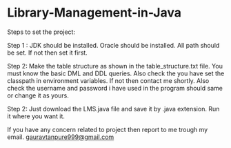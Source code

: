 # Library-Management-in-Java

Steps to set the project:

Step 1 :
  JDK should be installed.
  Oracle should be installed.
  All path should be set. If not then set it first.

Step 2: 
  Make the table structure as shown in the table_structure.txt file.
  You must know the basic DML and DDL queries.
  Also check the you have set the classpath in environment variables. If not then contact me shortly.
  Also check the username and password i have used in the program should same or change it as yours.

Step 2:
  Just download the LMS.java file and save it by .java extension.
  Run it where you want it.

If you have any concern related to project then report to me trough my email.
  gauravtanpure999@gmail.com
  

